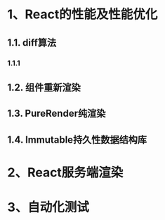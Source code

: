 # 1、React的性能及性能优化

## 1.1. diff算法

### 1.1.1

## 1.2. 组件重新渲染

## 1.3. PureRender纯渲染

## 1.4. Immutable持久性数据结构库

# 2、React服务端渲染

# 3、自动化测试 
